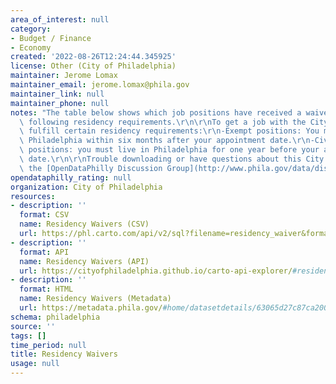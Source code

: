 ```yaml
---
area_of_interest: null
category:
- Budget / Finance
- Economy
created: '2022-08-26T12:24:44.345925'
license: Other (City of Philadelphia)
maintainer: Jerome Lomax
maintainer_email: jerome.lomax@phila.gov
maintainer_link: null
maintainer_phone: null
notes: "The table below shows which job positions have received a waiver from the\
  \ following residency requirements.\r\n\r\nTo get a job with the City, you must\
  \ fulfill certain residency requirements:\r\n-Exempt positions: You must move to\
  \ Philadelphia within six months after your appointment date.\r\n-Civil service\
  \ positions: you must live in Philadelphia for one year before your appointment\
  \ date.\r\n\r\nTrouble downloading or have questions about this City dataset? Visit\
  \ the [OpenDataPhilly Discussion Group](http://www.phila.gov/data/discuss/)"
opendataphilly_rating: null
organization: City of Philadelphia
resources:
- description: ''
  format: CSV
  name: Residency Waivers (CSV)
  url: https://phl.carto.com/api/v2/sql?filename=residency_waiver&format=csv&skipfields=cartodb_id,the_geom,the_geom_webmercator&q=SELECT%20*%20FROM%20residency_waiver
- description: ''
  format: API
  name: Residency Waivers (API)
  url: https://cityofphiladelphia.github.io/carto-api-explorer/#residency_waiver&_ga=2.65066478.1515099794.1661192637-1072789116.1634663221
- description: ''
  format: HTML
  name: Residency Waivers (Metadata)
  url: https://metadata.phila.gov/#home/datasetdetails/63065d27c87ca20022c50942/representationdetails/63065d27c87ca20022c50951/
schema: philadelphia
source: ''
tags: []
time_period: null
title: Residency Waivers
usage: null
---
```

